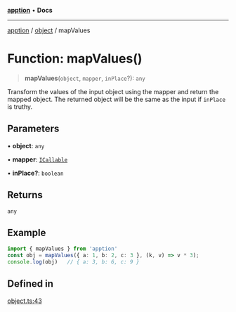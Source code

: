 [**apption**](../../README.md) • **Docs**

***

[apption](../../modules.md) / [object](../README.md) / mapValues

# Function: mapValues()

> **mapValues**(`object`, `mapper`, `inPlace`?): `any`

Transform the values of the input object using the mapper and return the mapped object.
The returned object will be the same as the input if `inPlace` is truthy.

## Parameters

• **object**: `any`

• **mapper**: [`ICallable`](../../action/interfaces/ICallable.md)

• **inPlace?**: `boolean`

## Returns

`any`

## Example

```ts
import { mapValues } from 'apption'
const obj = mapValues({ a: 1, b: 2, c: 3 }, (k, v) => v * 3);   
console.log(obj)   // { a: 3, b: 6, c: 9 }
```

## Defined in

[object.ts:43](https://github.com/mksunny1/apption/blob/ae95a8119448c604f1b19ab341a5639f3c56f4f4/src/object.ts#L43)

